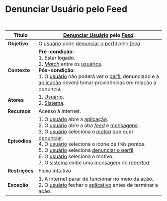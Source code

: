 # Denunciar Usuário pelo Feed

<br />

|Título|[Denunciar Usuário](/modelagem/lexicos#denunciar-usuario) pelo [_Feed_](/modelagem/lexicos#feed).|
|----------|--------------------------|
|**Objetivo**|O [usuário](/modelagem/lexicos#usuario) pode [denunciar o perfil](/modelagem/lexicos#denunciar-usuario) pelo [_feed_](/modelagem/lexicos#feed).|
|**Contexto**|**Pré-condição:**<br />1. Estar logado.<br />2. [_Match_](/modelagem/lexicos#match) entre os [usuários](/modelagem/lexicos#usuario).<br />**Pós-condição:**<br />1. O [usuário](/modelagem/lexicos#usuario) não poderá ver o [perfil](/modelagem/lexicos#perfil) denunciado e a [aplicação](/modelagem/lexicos#tinder) deverá tomar providências em relação a denúncia. |
|**Atores**|1. [Usuário](/modelagem/lexicos#usuario).<br />2. [Sistema](/modelagem/lexicos#tinder).|
|**Recursos**|Acesso à Internet.|
|**Episódios**|1. O [usuário](/modelagem/lexicos#usuario) abre a [aplicação](/modelagem/lexicos#tinder).<br />2. O [usuário](/modelagem/lexicos#usuario) abre a aba [_feed_](/modelagem/lexicos#feed) e [mensagens](/modelagem/lexicos#mensagem).<br />3. O [usuário](/modelagem/lexicos#usuario) seleciona o [_match_](/modelagem/lexicos#match) que quer [denunciar](/modelagem/lexicos#denunciar-usuario).<br />4. O [usuário](/modelagem/lexicos#usuario) seleciona o ícone de três pontos.<br />5. O [usuário](/modelagem/lexicos#usuario) seleciona [denunciar o perfil](/modelagem/lexicos#denunciar-usuario).<br />6. O [usuário](/modelagem/lexicos#usuario) seleciona o motivo.<br />7. O [sistema](/modelagem/lexicos#tinder) exibe uma [mensagem](/modelagem/lexicos#mensagem) de [_reported_](/modelagem/lexicos#reported).|
|**Restrições**|Fluxo intuitivo|
|**Exceção**|1. A internet parar de funcionar no meio da ação.<br />2. O [usuário](/modelagem/lexicos#usuario) fechar o [aplicativo](/modelagem/lexicos#tinder) antes de terminar a ação.|
